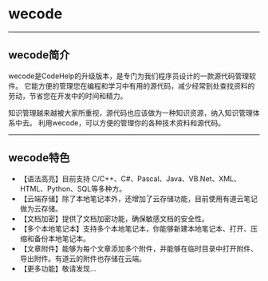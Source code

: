 wecode
======

---
wecode简介
------
wecode是CodeHelp的升级版本，是专门为我们程序员设计的一款源代码管理软件。 它能方便的管理您在编程和学习中有用的源代码，减少经常到处查找资料的劳动，节省您在开发中的时间和精力。

知识管理越来越被大家所重视，源代码也应该做为一种知识资源，纳入知识管理体系中去。 利用wecode，可以方便的管理你的各种技术资料和源代码。 

---
wecode特色
------
* 【语法高亮】目前支持 C/C++、C#、Pascal、Java、VB.Net、XML、HTML、Python、SQL等多种方。
* 【云端存储】除了本地笔记本外，还增加了云存储功能，目前使用有道云笔记做为云存储。
* 【文档加密】提供了文档加密功能，确保敏感文档的安全性。
* 【多个本地笔记本】支持多个本地笔记本，你能够新建本地笔记本、打开、压缩和备份本地笔记本。
* 【文章附件】能够为每个文章添加多个附件，并能够在临时目录中打开附件、导出附件。有道云的附件也存储在云端。
* 【更多功能】敬请发现...

